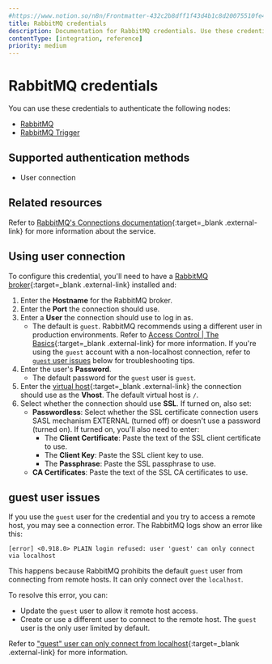 ```yaml
---
#https://www.notion.so/n8n/Frontmatter-432c2b8dff1f43d4b1c8d20075510fe4
title: RabbitMQ credentials
description: Documentation for RabbitMQ credentials. Use these credentials to authenticate RabbitMQ in n8n, a workflow automation platform.
contentType: [integration, reference]
priority: medium
---
```


# RabbitMQ credentials

You can use these credentials to authenticate the following nodes:

- [RabbitMQ](/integrations/builtin/app-nodes/n8n-nodes-base.rabbitmq.md)
- [RabbitMQ Trigger](/integrations/builtin/trigger-nodes/n8n-nodes-base.rabbitmqtrigger.md)

## Supported authentication methods

- User connection

## Related resources

Refer to [RabbitMQ's Connections documentation](https://www.rabbitmq.com/docs/connections){:target=_blank .external-link} for more information about the service.

## Using user connection

To configure this credential, you'll need to have a [RabbitMQ broker](https://www.rabbitmq.com/){:target=_blank .external-link} installed and:

1. Enter the **Hostname** for the RabbitMQ broker.
2. Enter the **Port** the connection should use.
3. Enter a **User** the connection should use to log in as.
    - The default is `guest`. RabbitMQ recommends using a different user in production environments. Refer to [Access Control | The Basics](https://www.rabbitmq.com/docs/access-control#basics){:target=_blank .external-link} for more information. If you're using the `guest` account with a non-localhost connection, refer to [`guest` user issues](#guest-user-issues) below for troubleshooting tips.
4. Enter the user's **Password**.
    - The default password for the `guest` user is `guest`.
5. Enter the [virtual host](https://www.rabbitmq.com/docs/vhosts){:target=_blank .external-link} the connection should use as the **Vhost**. The default virtual host is `/`.
6. Select whether the connection should use **SSL**. If turned on, also set:
    - **Passwordless**: Select whether the SSL certificate connection users SASL mechanism EXTERNAL (turned off) or doesn't use a password (turned on). If turned on, you'll also need to enter:
        - The **Client Certificate**: Paste the text of the SSL client certificate to use.
        - The **Client Key**: Paste the SSL client key to use.
        - The **Passphrase**: Paste the SSL passphrase to use.
    - **CA Certificates**: Paste the text of the SSL CA certificates to use.

## guest user issues

If you use the `guest` user for the credential and you try to access a remote host, you may see a connection error. The RabbitMQ logs show an error like this:

    [error] <0.918.0> PLAIN login refused: user 'guest' can only connect via localhost

This happens because RabbitMQ prohibits the default `guest` user from connecting from remote hosts. It can only connect over the `localhost`.

To resolve this error, you can:

- Update the `guest` user to allow it remote host access.
- Create or use a different user to connect to the remote host. The `guest` user is the only user limited by default.

Refer to ["guest" user can only connect from localhost](https://www.rabbitmq.com/docs/access-control#loopback-users){:target=_blank .external-link} for more information.

